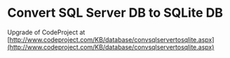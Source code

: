 # Convert SQL Server DB to SQLite DB #

Upgrade of CodeProject at [http://www.codeproject.com/KB/database/convsqlservertosqlite.aspx](http://www.codeproject.com/KB/database/convsqlservertosqlite.aspx)

